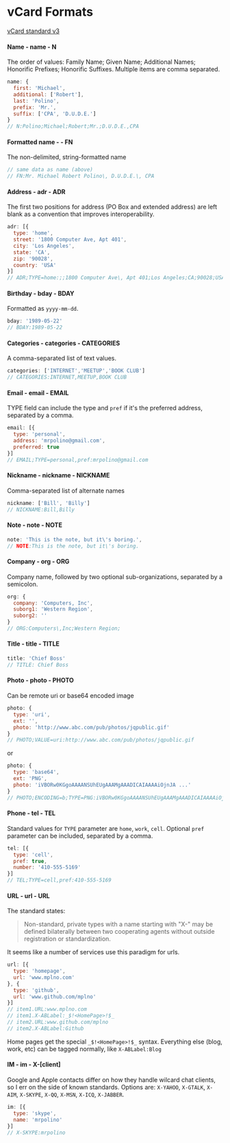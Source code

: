 # vCard Formats

[vCard standard v3](http://tools.ietf.org/html/rfc2426)

#### Name - name - N
The order of values: Family Name; Given Name; Additional Names; Honorific Prefixes; Honorific Suffixes.  Multiple items are comma separated.
```javascript
name: {
  first: 'Michael',
  additional: ['Robert'],
  last: 'Polino',
  prefix: 'Mr.',
  suffix: ['CPA', 'D.U.D.E.']
}
// N:Polino;Michael;Robert;Mr.;D.U.D.E.,CPA
```

#### Formatted name - - FN
The non-delimited, string-formatted name
``` javascript
// same data as name (above)
// FN:Mr. Michael Robert Polino\, D.U.D.E.\, CPA
```

#### Address - adr - ADR
The first two positions for address (PO Box and extended address) are left blank as a convention that improves interoperability.
``` javascript
adr: [{
  type: 'home',
  street: '1800 Computer Ave, Apt 401',
  city: 'Los Angeles',
  state: 'CA',
  zip: '90028',
  country: 'USA'
}]
// ADR;TYPE=home:;;1800 Computer Ave\, Apt 401;Los Angeles;CA;90028;USA
```

#### Birthday - bday - BDAY
Formatted as `yyyy-mm-dd`.
``` javascript
bday: '1989-05-22'
// BDAY:1989-05-22
```

#### Categories - categories - CATEGORIES
A comma-separated list of text values.
```javascript
categories: ['INTERNET','MEETUP','BOOK CLUB']
// CATEGORIES:INTERNET,MEETUP,BOOK CLUB
```

#### Email - email - EMAIL
TYPE field can include the type and `pref` if it's the preferred address, separated by a comma.
```javascript
email: [{
  type: 'personal',
  address: 'mrpolino@gmail.com',
  preferred: true
}]
// EMAIL;TYPE=personal,pref:mrpolino@gmail.com
```

#### Nickname - nickname - NICKNAME
Comma-separated list of alternate names
```javascript
nickname: ['Bill', 'Billy']
// NICKNAME:Bill,Billy
```

#### Note - note - NOTE
```javascript
note: 'This is the note, but it\'s boring.',
// NOTE:This is the note, but it\'s boring.
```

#### Company - org - ORG
Company name, followed by two optional sub-organizations, separated by a semicolon.
```javascript
org: {
  company: 'Computers, Inc',
  suborg1: 'Western Region',
  suborg2: ''
}
// ORG:Computers\,Inc;Western Region;
```

#### Title - title - TITLE
```javascript
title: 'Chief Boss'
// TITLE: Chief Boss
```

#### Photo - photo - PHOTO
Can be remote uri or base64 encoded image
```javascript
photo: {
  type: 'uri',
  ext: '',
  photo: 'http://www.abc.com/pub/photos/jqpublic.gif'
}
// PHOTO;VALUE=uri:http://www.abc.com/pub/photos/jqpublic.gif
```
or
```javascript
photo: {
  type: 'base64',
  ext: 'PNG',
  photo: 'iVBORw0KGgoAAAANSUhEUgAAAMgAAADICAIAAAAiOjnJA ...'
}
// PHOTO;ENCODING=b;TYPE=PNG:iVBORw0KGgoAAAANSUhEUgAAAMgAAADICAIAAAAiOjnJA ...
```

#### Phone - tel - TEL
Standard values for `TYPE` parameter are `home`, `work`, `cell`.  Optional `pref` parameter can be included, separated by a comma.
```javascript
tel: [{
  type: 'cell',
  pref: true,
  number: '410-555-5169'
}]
// TEL;TYPE=cell,pref:410-555-5169
```

#### URL - url - URL
The standard states:
>Non-standard, private types with a name starting with "X-" may be defined bilaterally between two cooperating agents without outside registration or standardization.

It seems like a number of services use this paradigm for urls.  
```javascript
url: [{
  type: 'homepage',
  url: 'www.mplno.com'
}, {
  type: 'github',
  url: 'www.github.com/mplno'
}]
// item1.URL:www.mplno.com
// item1.X-ABLabel:_$!<HomePage>!$_
// item2.URL:www.github.com/mplno
// item2.X-ABLabel:Github
```
Home pages get the special `_$!<HomePage>!$_` syntax. Everything else (blog, work, etc) can be tagged normally, like `X-ABLabel:Blog`

#### IM - im - X-[client]
Google and Apple contacts differ on how they handle wilcard chat clients, so I err on the side of known standards.
Options are: `X-YAHOO`, `X-GTALK`, `X-AIM`, `X-SKYPE`, `X-QQ`, `X-MSN`, `X-ICQ`, `X-JABBER`.
```javascript
im: [{
  type: 'skype',
  name: 'mrpolino'
}]
// X-SKYPE:mrpolino
```
